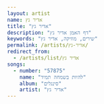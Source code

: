 ```yaml
---
layout: artist
name: אדיר גץ
title: "אדיר גץ"
description: "דף האמן אדיר גץ"
keywords: "שירים, מוזיקה, אדיר גץ"
permalink: /artists/אדיר-גץ/
redirect_from:
  - /artists/list/אדיר גץ
songs:
  - number: "57875"
    name: "להיות בשמחה תמיד"
    album: "סינגלים"
    artist: "אדיר גץ"
---
```

